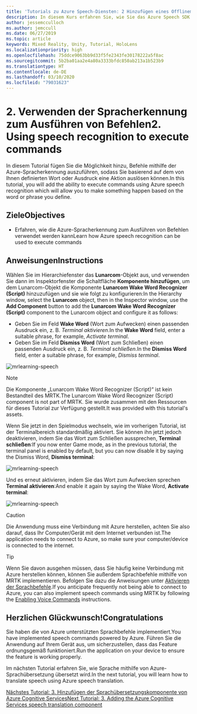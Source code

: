 ```yaml
---
title: 'Tutorials zu Azure Speech-Diensten: 2 Hinzufügen eines Offlinemodus für die lokale Sprache-zu-Text-Übersetzung'
description: In diesem Kurs erfahren Sie, wie Sie das Azure Speech SDK in einer Mixed Reality-Anwendung implementieren.
author: jessemcculloch
ms.author: jemccull
ms.date: 06/27/2019
ms.topic: article
keywords: Mixed Reality, Unity, Tutorial, HoloLens
ms.localizationpriority: high
ms.openlocfilehash: 75ddce9063bb9d33f5fe2343fe30178222a5f8ac
ms.sourcegitcommit: 5b2ba01aa2e4a80a3333bfdc850ab213a1b523b9
ms.translationtype: HT
ms.contentlocale: de-DE
ms.lasthandoff: 03/10/2020
ms.locfileid: "79031623"
---
```

# <a name="2-using-speech-recognition-to-execute-commands"></a><span data-ttu-id="9f508-105">2. Verwenden der Spracherkennung zum Ausführen von Befehlen</span><span class="sxs-lookup"><span data-stu-id="9f508-105">2. Using speech recognition to execute commands</span></span>

<span data-ttu-id="9f508-106">In diesem Tutorial fügen Sie die Möglichkeit hinzu, Befehle mithilfe der Azure-Spracherkennung auszuführen, sodass Sie basierend auf dem von Ihnen definierten Wort oder Ausdruck eine Aktion auslösen können.</span><span class="sxs-lookup"><span data-stu-id="9f508-106">In this tutorial, you will add the ability to execute commands using Azure speech recognition which will allow you to make something happen based on the word or phrase you define.</span></span>

## <a name="objectives"></a><span data-ttu-id="9f508-107">Ziele</span><span class="sxs-lookup"><span data-stu-id="9f508-107">Objectives</span></span>

* <span data-ttu-id="9f508-108">Erfahren, wie die Azure-Spracherkennung zum Ausführen von Befehlen verwendet werden kann</span><span class="sxs-lookup"><span data-stu-id="9f508-108">Learn how Azure speech recognition can be used to execute commands</span></span>

## <a name="instructions"></a><span data-ttu-id="9f508-109">Anweisungen</span><span class="sxs-lookup"><span data-stu-id="9f508-109">Instructions</span></span>

<span data-ttu-id="9f508-110">Wählen Sie im Hierarchiefenster das **Lunarcom**-Objekt aus, und verwenden Sie dann im Inspektorfenster die Schaltfläche **Komponente hinzufügen**, um dem Lunarcom-Objekt die Komponente **Lunarcom Wake Word Recognizer (Script)** hinzuzufügen und sie wie folgt zu konfigurieren:</span><span class="sxs-lookup"><span data-stu-id="9f508-110">In the Hierarchy window, select the **Lunarcom** object, then in the Inspector window, use the **Add Component** button to add the **Lunarcom Wake Word Recognizer (Script)** component to the Lunarcom object and configure it as follows:</span></span>

* <span data-ttu-id="9f508-111">Geben Sie im Feld **Wake Word** (Wort zum Aufwecken) einen passenden Ausdruck ein, z. B. _Terminal aktivieren_.</span><span class="sxs-lookup"><span data-stu-id="9f508-111">In the **Wake Word** field, enter a suitable phrase, for example, _Activate terminal_.</span></span>
* <span data-ttu-id="9f508-112">Geben Sie im Feld **Dismiss Word** (Wort zum Schließen) einen passenden Ausdruck ein, z. B. _Terminal schließen_.</span><span class="sxs-lookup"><span data-stu-id="9f508-112">In the **Dismiss Word** field, enter a suitable phrase, for example, _Dismiss terminal_.</span></span>

![mrlearning-speech](images/mrlearning-speech/tutorial2-section1-step1-1.png)

> [!NOTE]
> <span data-ttu-id="9f508-114">Die Komponente „Lunarcom Wake Word Recognizer (Script)“ ist kein Bestandteil des MRTK.</span><span class="sxs-lookup"><span data-stu-id="9f508-114">The Lunarcom Wake Word Recognizer (Script) component is not part of MRTK.</span></span> <span data-ttu-id="9f508-115">Sie wurde zusammen mit den Ressourcen für dieses Tutorial zur Verfügung gestellt.</span><span class="sxs-lookup"><span data-stu-id="9f508-115">It was provided with this tutorial's assets.</span></span>

<span data-ttu-id="9f508-116">Wenn Sie jetzt in den Spielmodus wechseln, wie im vorherigen Tutorial, ist der Terminalbereich standardmäßig aktiviert. Sie können ihn jetzt jedoch deaktivieren, indem Sie das Wort zum Schließen aussprechen, **Terminal schließen**:</span><span class="sxs-lookup"><span data-stu-id="9f508-116">If you now enter Game mode, as in the previous tutorial, the terminal panel is enabled by default, but you can now disable it by saying the Dismiss Word, **Dismiss terminal**:</span></span>

![mrlearning-speech](images/mrlearning-speech/tutorial2-section1-step1-2.png)

<span data-ttu-id="9f508-118">Und es erneut aktivieren, indem Sie das Wort zum Aufwecken sprechen **Terminal aktivieren**:</span><span class="sxs-lookup"><span data-stu-id="9f508-118">And enable it again by saying the Wake Word, **Activate terminal**:</span></span>

![mrlearning-speech](images/mrlearning-speech/tutorial2-section1-step1-3.png)

> [!CAUTION]
> <span data-ttu-id="9f508-120">Die Anwendung muss eine Verbindung mit Azure herstellen, achten Sie also darauf, dass Ihr Computer/Gerät mit dem Internet verbunden ist.</span><span class="sxs-lookup"><span data-stu-id="9f508-120">The application needs to connect to Azure, so make sure your computer/device is connected to the internet.</span></span>

> [!TIP]
> <span data-ttu-id="9f508-121">Wenn Sie davon ausgehen müssen, dass Sie häufig keine Verbindung mit Azure herstellen können, können Sie außerdem Sprachbefehle mithilfe von MRTK implementieren. Befolgen Sie dazu die Anweisungen unter [Aktivieren der Sprachbefehle](mrlearning-base-ch5.md#enabling-voice-commands).</span><span class="sxs-lookup"><span data-stu-id="9f508-121">If you anticipate frequently not being able to connect to Azure, you can also implement speech commands using MRTK by following the [Enabling Voice Commands](mrlearning-base-ch5.md#enabling-voice-commands) instructions.</span></span>

## <a name="congratulations"></a><span data-ttu-id="9f508-122">Herzlichen Glückwunsch!</span><span class="sxs-lookup"><span data-stu-id="9f508-122">Congratulations</span></span>

<span data-ttu-id="9f508-123">Sie haben die von Azure unterstützten Sprachbefehle implementiert.</span><span class="sxs-lookup"><span data-stu-id="9f508-123">You have implemented speech commands powered by Azure.</span></span> <span data-ttu-id="9f508-124">Führen Sie die Anwendung auf Ihrem Gerät aus, um sicherzustellen, dass das Feature ordnungsgemäß funktioniert.</span><span class="sxs-lookup"><span data-stu-id="9f508-124">Run the application on your device to ensure the feature is working properly.</span></span>

<span data-ttu-id="9f508-125">Im nächsten Tutorial erfahren Sie, wie Sprache mithilfe von Azure-Sprachübersetzung übersetzt wird.</span><span class="sxs-lookup"><span data-stu-id="9f508-125">In the next tutorial, you will learn how to translate speech using Azure speech translation.</span></span>

[<span data-ttu-id="9f508-126">Nächstes Tutorial: 3. Hinzufügen der Sprachübersetzungskomponente von Azure Cognitive Services</span><span class="sxs-lookup"><span data-stu-id="9f508-126">Next Tutorial: 3. Adding the Azure Cognitive Services speech translation component</span></span>](mrlearning-speechSDK-ch3.md)
